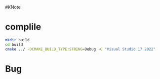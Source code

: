 #KNote

# complile

```sh
mkdir build
cd build
cmake ../ -DCMAKE_BUILD_TYPE:STRING=Debug -G "Visual Studio 17 2022"
```

# Bug
